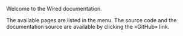 Welcome to the Wired documentation.

The available pages are listed in the menu.
The source code and the documentation source are available by clicking the «GitHub» link.
